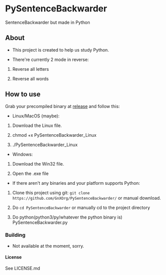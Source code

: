 # PySentenceBackwarder

SentenceBackwarder but made in Python

## About

+ This project is created to help us study Python.

+ There're currently 2 mode in reverse:

1. Reverse all letters

2. Reverse all words

## How to use

Grab your precompiled binary at [release](https://github.com/GnXOrg/PySentenceBackwarder/releases) and follow this:

+ Linux/MacOS (maybe):

1. Download the Linux file.
2. chmod +x PySentenceBackwarder_Linux

3. ./PySentenceBackwarder_Linux

+ Windows:

1. Download the Win32 file.

2. Open the .exe file

+ If there aren't any binaries and your platform supports Python:

1. Clone this project using git: `git clone https://github.com/GnXOrg/PySentenceBackwarder/` or manual download.

2. Do `cd PySentenceBackwarder` or manually cd to the project directory

3. Do python(python3/py/whatever the python binary is) PySentenceBackwarder.py

### Building

+ Not available at the moment, sorry.

#### License

See LICENSE.md
